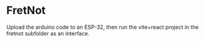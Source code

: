 # FretNot
Upload the arduino code to an ESP-32, then run the vite+react project in the fretnot subfolder as an interface.